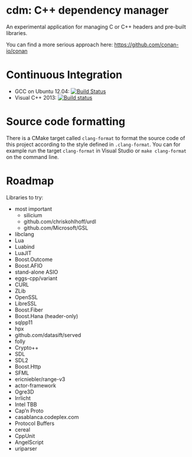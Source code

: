 # cdm: C++ dependency manager
An experimental application for managing C or C++ headers and pre-built
libraries.

You can find a more serious approach here: https://github.com/conan-io/conan

# Continuous Integration
* GCC on Ubuntu 12.04: [![Build Status](https://travis-ci.org/TyRoXx/cdm.svg)](https://travis-ci.org/TyRoXx/cdm)
* Visual C++ 2013: [![Build status](https://ci.appveyor.com/api/projects/status/gicp12vo9mldy1fa?svg=true)](https://ci.appveyor.com/project/TyRoXx/cdm)

# Source code formatting
There is a CMake target called `clang-format` to format the source code
of this project according to the style defined in `.clang-format`. You
can for example run the target `clang-format` in Visual Studio or
`make clang-format` on the command line.

# Roadmap
Libraries to try:
* most important
  * silicium
  * github.com/chriskohlhoff/urdl
  * github.com/Microsoft/GSL
* libclang
* Lua
* Luabind
* LuaJIT
* Boost.Outcome
* Boost.AFIO
* stand-alone ASIO
* eggs-cpp/variant
* CURL
* ZLib
* OpenSSL
* LibreSSL
* Boost.Fiber
* Boost.Hana (header-only)
* sqlpp11
* hpx
* github.com/datasift/served
* folly
* Crypto++
* SDL
* SDL2
* Boost.Http
* SFML
* ericniebler/range-v3
* actor-framework
* Ogre3D
* Irrlicht
* Intel TBB
* Cap’n Proto
* casablanca.codeplex.com
* Protocol Buffers
* cereal
* CppUnit
* AngelScript
* uriparser
